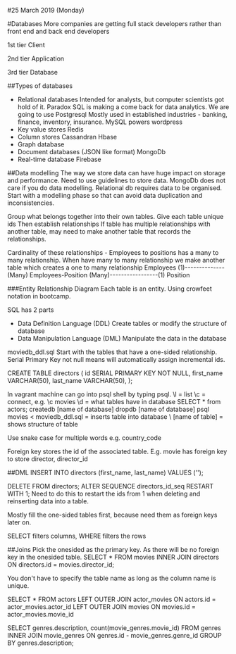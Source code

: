 #25 March 2019 (Monday)

#Databases
More companies are getting full stack developers rather than front end and back end developers

1st tier
Client

2nd tier
Application

3rd tier
Database

##Types of databases
- Relational databases
    Intended for analysts, but computer scientists got hold of it. Paradox SQL is making a come back for data analytics.
    We are going to use Postgresql
    Mostly used in established industries - banking, finance, inventory, insurance.
    MySQL powers wordpress
- Key value stores
    Redis
- Column stores
    Cassandran
    Hbase
- Graph database
- Document databases (JSON like format)
    MongoDb
- Real-time database
    Firebase


##Data modelling
The way we store data can have huge impact on storage and performance. Need to use guidelines to store data. MongoDb does not care if you do data modelling. Relational db requires data to be organised.
Start with a modelling phase so that can avoid data duplication and inconsistencies.

Group what belongs together into their own tables.
Give each table unique ids
Then establish relationships
If table has multiple relationships with another table, may need to make another table that records the relationships.

Cardinality of these relationships -
Employees to positions has a many to many relationship.
When have many to many relationship we make another table which creates a one to many relationship
Employees (1)--------------(Many) Employees-Position (Many)-----------------(1) Position

###Entity Relationship Diagram
Each table is an entity.
Using crowfeet notation in bootcamp.

SQL has 2 parts
- Data Definition Language (DDL)
  Create tables or modify the structure of database
- Data Manipulation Language (DML)
  Manipulate the data in the database

moviedb_ddl.sql
Start with the tables that have a one-sided relationship. Serial Primary Key not null means will automatically assign incremental ids.

CREATE TABLE directors (
  id SERIAL PRIMARY KEY NOT NULL,
  first_name VARCHAR(50),
  last_name VARCHAR(50),
);

In vagrant machine can go into psql shell by typing psql.
\l = list
\c = connect, e.g. \c movies
\d = what tables have in database
SELECT * from actors;
createdb [name of database]
dropdb [name of database]
psql movies < moviedb_ddl.sql = inserts table into database
\ [name of table] = shows structure of table

Use snake case for multiple words e.g. country_code

Foreign key stores the id of the associated table. E.g. movie has foreign key to store director, director_id

##DML
INSERT INTO directors (first_name, last_name) VALUES ('');

DELETE FROM directors;
ALTER SEQUENCE directors_id_seq RESTART WITH 1;
Need to do this to restart the ids from 1 when deleting and reinserting data into a table.

Mostly fill the one-sided tables first, because need them as foreign keys later on.

SELECT filters columns, WHERE filters the rows

##Joins
Pick the onesided as the primary key. As there will be no foreign key in the onesided table.
SELECT *
FROM movies
INNER JOIN directors
ON directors.id = movies.director_id;

You don't have to specify the table name as long as the column name is unique.

SELECT  *
FROM actors
LEFT OUTER JOIN actor_movies
ON actors.id = actor_movies.actor_id
LEFT OUTER JOIN movies
ON movies.id = actor_movies.movie_id

SELECT genres.description, count(movie_genres.movie_id)
FROM genres
INNER JOIN movie_genres
ON genres.id - movie_genres.genre_id
GROUP BY genres.description;